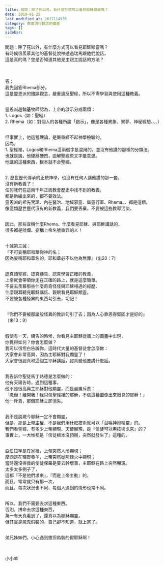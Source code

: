 ```yaml
---
title: 發問：除了死以外，有什麼方式可以看見耶穌顯靈嗎？
date: 2019-01-25
last_modified_at: 1617114536
category: 教會流行觀念的偏差
tags: []
sidebar: 
---
```


<div>
<p>問題：除了死以外，有什麼方式可以看見耶穌顯靈嗎？<br/>
有時候很羨慕其他的基督徒說神透過瑞馬跟他們說話，<br/>
這是真的嗎？您是否知道其他見主跟主說話的方法？<br/>
 <br/>
 <br/>
 <br/>
答：<br/>
我先回答Rhema部分。<br/>
這是靈恩派的錯誤觀念，嚴重違反聖經，所以不需學習與使用這種教義。</p>
<p><br/>
靈恩派趙鏞基牧師認為，上帝的啟示分成兩類：<br/>
1. Logos（如：聖經）<br/>
2. Rhema（如：對個人的各種所謂「啟示」，像是各種異象、異夢、神秘經驗、、、）</p>
<p><br/>
但事實上，他這種理論，是嚴重經不起神學檢驗的。<br/>
因為，<br/>
1. 聖經裡，Logos和Rhema這兩個字是混用的，並沒有他講的那樣的分類法。<br/>
也就是說，他硬掰硬凹，曲解聖經原文字彙意思。<br/>
他講的這種東西，根本就不合聖經。</p>
<p><br/>
2. 歷世歷代傳承的正統神學，也沒有任何人講他講的那一套。<br/>
沒有新教義了！<br/>
任何我們在這兩千年正統教會歷史中找不到的教義，<br/>
都是新編出來的，都不要效法。<br/>
靈恩派的祖先咒詛、內在醫治、地域邪靈、屬靈行軍、Rhema、、都是這類。<br/>
像這類歷世歷代沒有的新教義，我們要丟棄，不要被這些教導污染。</p>
<p><br/>
因此，那些宣稱什麼Rhema、什麼看見耶穌、與耶穌講話的，<br/>
很多都是唬爛、妄稱上帝名號重罪的人！</p>
<p><br/>
十誡第三誡：<br/>
『不可妄稱耶和華你神的名；<br/>
因為妄稱耶和華名的，耶和華必不以他為無罪』（出20：7）</p>
<p><br/>
認真讀聖經、認真禱告、認真學習正確的教義，<br/>
上帝就會帶領你走在正確的路上，就是這麼簡單。<br/>
不要去羨慕那些什麼奇奇怪怪與耶穌相遇的經歷、<br/>
什麼親耳聽見耶穌講話、親眼看見耶穌顯靈。<br/>
不要被各種怪異的東西勾引去，切記！</p>
<p><br/>
『你們不要被那諸般怪異的教訓勾引了去；因為人心靠恩得堅固才是好的』<br/>
（來13：9）</p>
<p><br/>
假使有一天，禱告的時候，你看見主耶穌從牆上的圖畫中出現，<br/>
你覺得如何？你會怎麼做？<br/>
我可以很坦白告訴你，這時代大量的基督徒會怎麼做：<br/>
大家會非常高興，因為主耶穌對我顯靈了！<br/>
大家會很認真和這個主耶穌講話，認真聽他要講什麼話。</p>
<p><br/>
我告訴你聖徒馬丁路德是怎麼做的：<br/>
他有天禱告時，遇到這種事，<br/>
他不是很高興主耶穌對他顯靈，而是嚴厲斥責：<br/>
「撒但！離開我！我只信聖經裡的耶穌，不信這種圖像出來眼見的耶穌！」<br/>
他一斥責，那個耶穌立即消失。</p>
<p><br/>
我不是說現今耶穌一定不會顯靈，<br/>
但是，那是上帝主權，不是我們用什麼技術就可以「召喚神燈精靈」的。<br/>
我們看聖經，有多少上帝顯現、天使顯現，是『信徒可以用技術求來』的？<br/>
事實上，一大堆都是『信徒根本沒預期，突然就發生了』這種的。</p>
<p><br/>
亞伯拉罕是在家裡，上帝突然人形顯現；<br/>
摩西是在曠野養羊，上帝突然從荊棘火中顯現；<br/>
當時還沒得救的使徒保羅是要去幹壞事，主耶穌在路上突然顯現。<br/>
太多太多例子了，<br/>
這都『不是他們求來』，『而是上帝主動』的。<br/>
而且，常常就只有那一次，<br/>
而且，每次狀況也不同、每個人遇到的情形也常不同。</p>
<p><br/>
所以，我們不需要去求這種東西。<br/>
否則，拼命去求這種東西，<br/>
萬一有天真看到了，還真以為耶穌顯靈，<br/>
但其實是魔鬼假裝的，自己卻不知道，就上當了。</p>
<p><br/>
弟兄姊妹們，小心遇到撒但偽裝的假耶穌啊！<br/>
 <br/>
 </p>
<p>小小羊</p>
</div>
